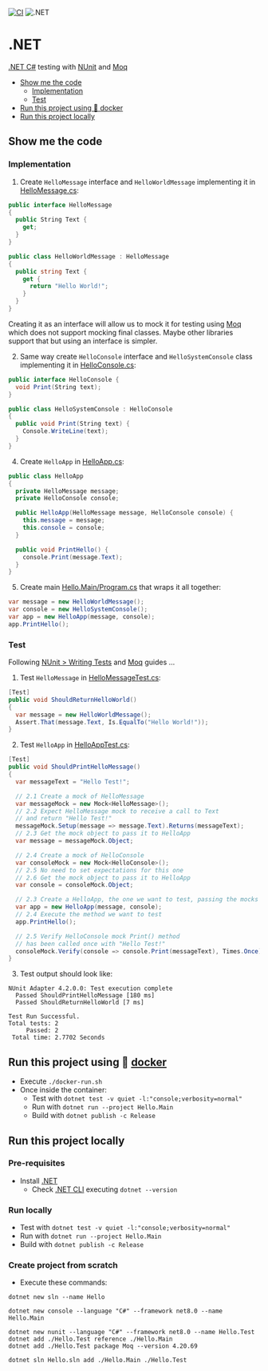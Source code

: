 [![CI](https://github.com/rogervinas/tests-everywhere/actions/workflows/dotnet.yml/badge.svg)](https://github.com/rogervinas/tests-everywhere/actions/workflows/dotnet.yml)
![.NET](https://img.shields.io/badge/.NET-8.0-blue?labelColor=black)

# .NET

[.NET C#](https://learn.microsoft.com/dotnet/csharp) testing with [NUnit](https://nunit.org/) and [Moq](https://www.devlooped.com/moq/)

- [Show me the code](#show-me-the-code)
  - [Implementation](#implementation)
  - [Test](#test)
- [Run this project using 🐳 docker](#run-this-project-using--docker)
- [Run this project locally](#run-this-project-locally)

## Show me the code

### Implementation

1. Create `HelloMessage` interface and `HelloWorldMessage` implementing it in [HelloMessage.cs](Hello.Main/HelloMessage.cs):

```csharp
public interface HelloMessage
{
  public String Text {
    get;
  }
}

public class HelloWorldMessage : HelloMessage
{
  public string Text {
    get {
      return "Hello World!";
    }
  }
}
```

Creating it as an interface will allow us to mock it for testing using [Moq](https://www.devlooped.com/moq/) which does not support mocking final classes. Maybe other libraries support that but using an interface is simpler.

2. Same way create `HelloConsole` interface and `HelloSystemConsole` class implementing it in [HelloConsole.cs](Hello.Main/HelloConsole.cs):

```csharp
public interface HelloConsole {
  void Print(String text);
}

public class HelloSystemConsole : HelloConsole
{
  public void Print(String text) {
    Console.WriteLine(text);
  }
}
```

4. Create `HelloApp` in [HelloApp.cs](Hello.Main/HelloApp.cs):

```csharp
public class HelloApp
{
  private HelloMessage message;
  private HelloConsole console;

  public HelloApp(HelloMessage message, HelloConsole console) {
    this.message = message;
    this.console = console;
  }

  public void PrintHello() {
    console.Print(message.Text);
  }
}
```

5. Create main [Hello.Main/Program.cs](Hello.Main/Program.cs) that wraps it all together:

```csharp
var message = new HelloWorldMessage();
var console = new HelloSystemConsole();
var app = new HelloApp(message, console);
app.PrintHello();
```

### Test

Following [NUnit > Writing Tests](https://docs.nunit.org/articles/nunit/writing-tests/attributes.html) and [Moq](https://github.com/devlooped/moq#moq) guides ...

1. Test `HelloMessage` in [HelloMessageTest.cs](Hello.Test/HelloMessageTest.cs):

```csharp
[Test]
public void ShouldReturnHelloWorld()
{
  var message = new HelloWorldMessage();
  Assert.That(message.Text, Is.EqualTo("Hello World!"));
}
```

2. Test `HelloApp` in [HelloAppTest.cs](Hello.Test/HelloAppTest.cs):

```csharp
[Test]
public void ShouldPrintHelloMessage()
{
  var messageText = "Hello Test!";

  // 2.1 Create a mock of HelloMessage
  var messageMock = new Mock<HelloMessage>();
  // 2.2 Expect HelloMessage mock to receive a call to Text
  // and return "Hello Test!"
  messageMock.Setup(message => message.Text).Returns(messageText);
  // 2.3 Get the mock object to pass it to HelloApp
  var message = messageMock.Object;

  // 2.4 Create a mock of HelloConsole
  var consoleMock = new Mock<HelloConsole>();
  // 2.5 No need to set expectations for this one
  // 2.6 Get the mock object to pass it to HelloApp
  var console = consoleMock.Object;

  // 2.3 Create a HelloApp, the one we want to test, passing the mocks
  var app = new HelloApp(message, console);
  // 2.4 Execute the method we want to test
  app.PrintHello();

  // 2.5 Verify HelloConsole mock Print() method
  // has been called once with "Hello Test!"
  consoleMock.Verify(console => console.Print(messageText), Times.Once);
}
```

3. Test output should look like:

```
NUnit Adapter 4.2.0.0: Test execution complete
  Passed ShouldPrintHelloMessage [180 ms]
  Passed ShouldReturnHelloWorld [7 ms]

Test Run Successful.
Total tests: 2
     Passed: 2
 Total time: 2.7702 Seconds
```

## Run this project using 🐳 [docker](https://www.docker.com/)

- Execute `./docker-run.sh`
- Once inside the container:
  - Test with `dotnet test -v quiet -l:"console;verbosity=normal"`
  - Run with `dotnet run --project Hello.Main`
  - Build with `dotnet publish -c Release`

## Run this project locally

### Pre-requisites

- Install [.NET](https://dotnet.microsoft.com/download)
  - Check [.NET CLI](https://learn.microsoft.com/dotnet/core/tools/) executing `dotnet --version`

### Run locally

- Test with `dotnet test -v quiet -l:"console;verbosity=normal"`
- Run with `dotnet run --project Hello.Main`
- Build with `dotnet publish -c Release`

### Create project from scratch

- Execute these commands:

```shell
dotnet new sln --name Hello

dotnet new console --language "C#" --framework net8.0 --name Hello.Main

dotnet new nunit --language "C#" --framework net8.0 --name Hello.Test
dotnet add ./Hello.Test reference ./Hello.Main
dotnet add ./Hello.Test package Moq --version 4.20.69

dotnet sln Hello.sln add ./Hello.Main ./Hello.Test
```
